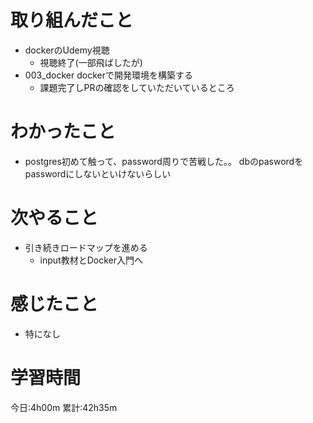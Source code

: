 # 取り組んだこと
  - dockerのUdemy視聴
    - 視聴終了(一部飛ばしたが)
  - 003_docker dockerで開発環境を構築する
    - 課題完了しPRの確認をしていただいているところ

# わかったこと
  - postgres初めて触って、password周りで苦戦した。。
    dbのpaswordをpasswordにしないといけないらしい

# 次やること
  - 引き続きロードマップを進める
    - input教材とDocker入門へ

# 感じたこと
  - 特になし

# 学習時間
今日:4h00m
累計:42h35m
